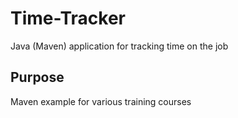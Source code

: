 # Time-Tracker

Java (Maven) application for tracking time on the job

## Purpose

Maven example for various training courses
